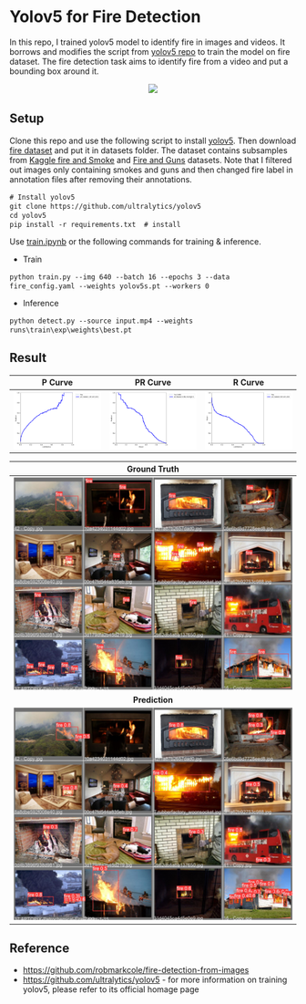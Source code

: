 # Yolov5 for Fire Detection
In this repo, I trained yolov5 model to identify fire in images and videos. It borrows and modifies the script from [yolov5 repo](https://github.com/ultralytics/yolov5) to train the model on fire dataset. The fire detection task aims to identify fire from a video and put a bounding box around it.

<p align="center">
  <img src="results/result.gif" />
</p>

## Setup
Clone this repo and use the following script to install [yolov5](https://github.com/ultralytics/yolov5). Then download [fire dataset](https://mega.nz/file/MgVhQSoS#kOcuJFezOwU_9F46GZ1KJnX1STNny-tlD5oaJ9Hv0gY) and put it in datasets folder. The dataset contains subsamples from [Kaggle fire and Smoke](https://www.kaggle.com/dataclusterlabs/fire-and-smoke-dataset) and [Fire and Guns](https://www.kaggle.com/atulyakumar98/fire-and-gun-dataset) datasets. Note that I filtered out images only containing smokes and guns and then changed fire label in annotation files after removing their annotations.

```
# Install yolov5
git clone https://github.com/ultralytics/yolov5  
cd yolov5
pip install -r requirements.txt  # install
```
Use [train.ipynb](train.ipynb) or the following commands for training & inference.
* Train
```
python train.py --img 640 --batch 16 --epochs 3 --data fire_config.yaml --weights yolov5s.pt --workers 0
```
* Inference
```
python detect.py --source input.mp4 --weights runs\train\exp\weights\best.pt
```

## Result

| P Curve | PR Curve | R Curve |
| :-: | :-: | :-: |
| ![](results/P_curve.png) | ![](results/PR_curve.png) | ![](results/R_curve.png) |

| Ground Truth | 
| :-: |
| ![](results/val_batch2_labels.jpg) |
| **Prediction** | 
| ![](results/val_batch2_pred.jpg) | 

## Reference

* https://github.com/robmarkcole/fire-detection-from-images
* https://github.com/ultralytics/yolov5 - for more information on training yolov5, please refer to its official homage page
